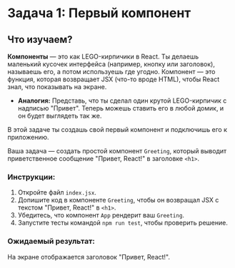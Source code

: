 # Задача 1: Первый компонент

## Что изучаем?
**Компоненты** — это как LEGO-кирпичики в React. Ты делаешь маленький кусочек интерфейса (например, кнопку или заголовок), называешь его, а потом используешь где угодно. Компонент — это функция, которая возвращает JSX (что-то вроде HTML), чтобы React знал, что показывать на экране.

- **Аналогия:** Представь, что ты сделал один крутой LEGO-кирпичик с надписью "Привет". Теперь можешь ставить его в любой домик, и он будет выглядеть так же.

В этой задаче ты создашь свой первый компонент и подключишь его к приложению.

Ваша задача — создать простой компонент `Greeting`, который выводит приветственное сообщение "Привет, React!" в заголовке `<h1>`.

### Инструкции:
1. Откройте файл `index.jsx`.
2. Допишите код в компоненте `Greeting`, чтобы он возвращал JSX с текстом "Привет, React!" в `<h1>`.
3. Убедитесь, что компонент `App` рендерит ваш `Greeting`.
4. Запустите тесты командой `npm run test`, чтобы проверить решение.

### Ожидаемый результат:
На экране отображается заголовок "Привет, React!".